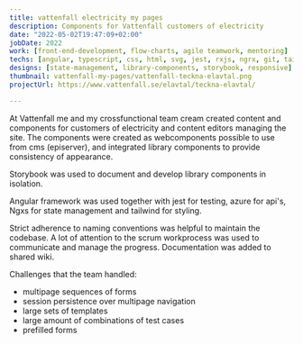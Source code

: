 ```yaml
---
title: vattenfall electricity my pages
description: Components for Vattenfall customers of electricity
date: "2022-05-02T19:47:09+02:00"
jobDate: 2022
work: [front-end-development, flow-charts, agile teamwork, mentoring]
techs: [angular, typescript, css, html, svg, jest, rxjs, ngrx, git, tailwindcss, azure devops, web-components, episerver, redux-dev-tools]
designs: [state-management, library-components, storybook, responsive]
thumbnail: vattenfall-my-pages/vattenfall-teckna-elavtal.png
projectUrl: https://www.vattenfall.se/elavtal/teckna-elavtal/

---
```


At Vattenfall me and my crossfunctional team cream created content and components for customers of electricity and content editors managing the site. The components were created as webcomponents possible to use from cms (episerver), and integrated library components to provide consistency of appearance.

Storybook was used to document and develop library components in isolation.

Angular framework was used together with jest for testing, azure for api's, Ngxs for state management and tailwind for styling.

Strict adherence to naming conventions was helpful to maintain the codebase. A lot of attention to the scrum workprocess was used to communicate and manage the progress. Documentation was added to shared wiki. 

Challenges that the team handled:
- multipage sequences of forms
- session persistence over multipage navigation
- large sets of templates
- large amount of combinations of test cases
- prefilled forms









